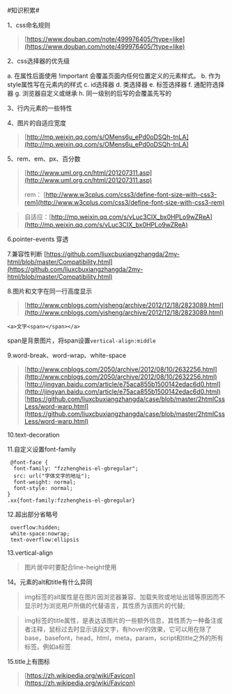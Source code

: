 
#知识积累#

1、css命名规则
> [https://www.douban.com/note/499976405/?type=like](https://www.douban.com/note/499976405/?type=like)

2、css选择器的优先级
>
a.  在属性后面使用 !important 会覆盖页面内任何位置定义的元素样式。
b.  作为style属性写在元素内的样式
c. id选择器
d. 类选择器
e. 标签选择器
f. 通配符选择器
g. 浏览器自定义或继承
h. 同一级别的后写的会覆盖先写的

3、行内元素的一些特性

4、图片的自适应宽度

> [http://mp.weixin.qq.com/s/OMens6u_ePd0oDSQh-tnLA](http://mp.weixin.qq.com/s/OMens6u_ePd0oDSQh-tnLA)

5、rem、em、px、百分数
 
> [http://www.uml.org.cn/html/201207311.asp](http://www.uml.org.cn/html/201207311.asp)
> 
>rem： [http://www.w3cplus.com/css3/define-font-size-with-css3-rem](http://www.w3cplus.com/css3/define-font-size-with-css3-rem)

> 自适应：[http://mp.weixin.qq.com/s/vLuc3CIX_bx0HPLo9wZReA](http://mp.weixin.qq.com/s/vLuc3CIX_bx0HPLo9wZReA)

6.pointer-events   穿透

7.兼容性判断
[https://github.com/liuxcbuxiangzhangda/2my-html/blob/master/Compatibility.html](https://github.com/liuxcbuxiangzhangda/2my-html/blob/master/Compatibility.html)

8.图片和文字在同一行高度显示
> [http://www.cnblogs.com/yisheng/archive/2012/12/18/2823089.html](http://www.cnblogs.com/yisheng/archive/2012/12/18/2823089.html)
> 
    <a>文字<span></span></a>
  span是背景图片，将span设置`vertical-align:middle`
 
9.word-break、word-wrap、white-space
> [http://www.cnblogs.com/2050/archive/2012/08/10/2632256.html](http://www.cnblogs.com/2050/archive/2012/08/10/2632256.html)
> [http://jingyan.baidu.com/article/e75aca855b1500142edac6d0.html](http://jingyan.baidu.com/article/e75aca855b1500142edac6d0.html)
> [https://github.com/liuxcbuxiangzhangda/case/blob/master/2htmlCssLess/word-warp.html](https://github.com/liuxcbuxiangzhangda/case/blob/master/2htmlCssLess/word-warp.html)

10.text-decoration

11.自定义设置font-family

     @font-face {
      font-family: "fzzhengheis-el-gbregular";
      src: url("字体文字的地址");
      font-weight: normal;
      font-style: normal;
    }
    .xx{font-family:fzzhengheis-el-gbregular}

12.超出部分省略号

     overflow:hidden;
     white-space:nowrap;
     text-overflow:ellipsis

13.vertical-align
> 图片居中时要配合line-height使用

14。<img>元素的alt和title有什么异同
> img标签的alt属性是在图片因浏览器兼容、加载失败或地址出错等原因而不显示时为浏览用户所做的代替语言，其性质为该图片的代替;

> img标签的title属性，是表达该图片的一些额外信息，其性质为一种备注或者注释，鼠标过去时显示该段文字，有hover的效果，它可以用在除了base，basefont，head，html，meta，param，script和title之外的所有标签。例如a标签

15.title上有图标
> [https://zh.wikipedia.org/wiki/Favicon](https://zh.wikipedia.org/wiki/Favicon)

 
